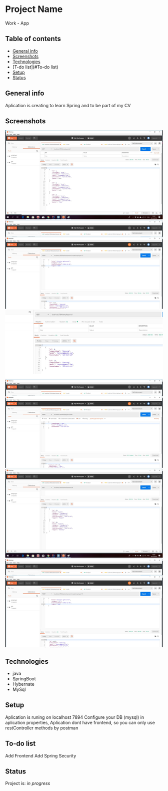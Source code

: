 # Project Name
Work - App

## Table of contents
* [General info](#general-info)
* [Screenshots](#screenshots)
* [Technologies](#technologies)
* [T-do list](#To-do list)
* [Setup](#setup)
* [Status](#status)


## General info
Aplication is creating to learn Spring and to be part of my CV

## Screenshots
![Employee Get](https://github.com/Arkadiusz-Dabrowski/moje/blob/master/RADME/img/employee.GET.jpg)
![Employee Post](https://github.com/Arkadiusz-Dabrowski/moje/blob/master/RADME/img/advertisement.POST.jpg)
![Employer Get](https://github.com/Arkadiusz-Dabrowski/moje/blob/master/RADME/img/employer.GET.jpg)
![Employer Post](https://github.com/Arkadiusz-Dabrowski/moje/blob/master/RADME/img/employer.POST.jpg)
![Advertisement Get](https://github.com/Arkadiusz-Dabrowski/moje/blob/master/RADME/img/advertisement.GET.jpg)
![Advertisement Post](https://github.com/Arkadiusz-Dabrowski/moje/blob/master/RADME/img/advertisement.POST.jpg)


## Technologies
* java
* SpringBoot
* Hybernate
* MySql

## Setup
Aplication is runing on localhost 7894
Configure your DB (mysql) in aplication properties, 
Aplication dont have frontend, so you can only use restController methods by postman


## To-do list
Add Frontend
Add Spring Security

## Status
Project is: _in progress_

